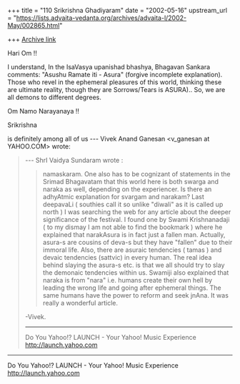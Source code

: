 +++
title = "110 Srikrishna Ghadiyaram"
date = "2002-05-16"
upstream_url = "https://lists.advaita-vedanta.org/archives/advaita-l/2002-May/002865.html"

+++
[Archive link](https://lists.advaita-vedanta.org/archives/advaita-l/2002-May/002865.html)

Hari Om !!

I understand, In the IsaVasya upanishad bhashya,
Bhagavan Sankara comments: "Asushu Ramate iti - Asura"
(forgive incomplete explanation). Those who revel in
the ephemeral pleasures of this world, thinking these
are ultimate reality, though they are Sorrows/Tears is
ASURA).. So, we are all demons to different degrees.

Om Namo Narayanaya !!

Srikrishna

 is definitely among all of us
--- Vivek Anand Ganesan <v_ganesan at YAHOO.COM> wrote:
> --- ShrI Vaidya Sundaram wrote :
> > namaskaram.
> >  One also has to be cognizant of statements in the
> Srimad
> > Bhagavatam that
> > this world here is both swarga and naraka as well,
> > depending on the experiencer.
> Is there an adhyAtmic explanation for svargam and
> narakam?
> Last deepavaLi ( southies call it so unlike "diwali"
> as it
> is called up north ) I was searching the web for any
> article about the deeper significance of the
> festival.
> I found one by Swami Krishnanadaji ( to my dismay I
> am not
> able to find the bookmark ) where he explained that
> narakAsura is in fact just a fallen man. Actually,
> asura-s
> are cousins of deva-s but they have "fallen" due to
> their
> immoral life.  Also, there are asuraic tendencies (
> tamas )
> and devaic tendencies (sattvic) in every human. The
> real
> idea behind slaying the asura-s etc. is that we all
> should
> try to slay the demonaic tendencies within us.
> Swamiji also
> explained that naraka is from "nara" i.e. humans
> create
> their own hell by leading the wrong life and going
> after
> ephemeral things. The same humans have the power to
> reform
> and seek jnAna. It was really a wonderful article.
>
> -Vivek.
>
> __________________________________________________
> Do You Yahoo!?
> LAUNCH - Your Yahoo! Music Experience
> http://launch.yahoo.com


__________________________________________________
Do You Yahoo!?
LAUNCH - Your Yahoo! Music Experience
http://launch.yahoo.com

